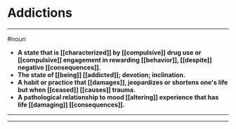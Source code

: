 # Addictions
---
#noun
- **A state that is [[characterized]] by [[compulsive]] drug use or [[compulsive]] engagement in rewarding [[behavior]], [[despite]] negative [[consequences]].**
- **The state of [[being]] [[addicted]]; devotion; inclination.**
- **A habit or practice that [[damages]], jeopardizes or shortens one's life but when [[ceased]] [[causes]] trauma.**
- **A pathological relationship to mood [[altering]] experience that has life [[damaging]] [[consequences]].**
---
---
